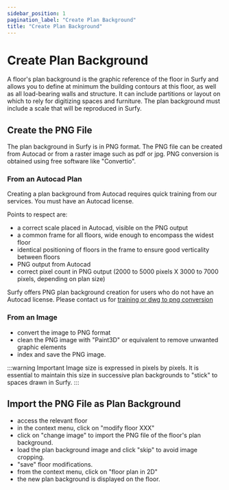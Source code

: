 ```yaml
---
sidebar_position: 1
pagination_label: "Create Plan Background"
title: "Create Plan Background"
---
```


# Create Plan Background

A floor's plan background is the graphic reference of the floor in Surfy and allows you to define at minimum the building contours at this floor, as well as all load-bearing walls and structure. It can include partitions or layout on which to rely for digitizing spaces and furniture.
The plan background must include a scale that will be reproduced in Surfy.

## Create the PNG File

The plan background in Surfy is in PNG format.
The PNG file can be created from Autocad or from a raster image such as pdf or jpg.
PNG conversion is obtained using free software like "Convertio".

### From an Autocad Plan

Creating a plan background from Autocad requires quick training from our services.
You must have an Autocad license.

Points to respect are:
-   a correct scale placed in Autocad, visible on the PNG output
-   a common frame for all floors, wide enough to encompass the widest floor
-   identical positioning of floors in the frame to ensure good verticality between floors
-   PNG output from Autocad
-   correct pixel count in PNG output (2000 to 5000 pixels X 3000 to 7000 pixels, depending on plan size)

Surfy offers PNG plan background creation for users who do not have an Autocad license.
Please contact us for [training or dwg to png conversion](https://www.surfy.pro/en-gb/contact)

### From an Image

-   convert the image to PNG format
-   clean the PNG image with "Paint3D" or equivalent to remove unwanted graphic elements
-   index and save the PNG image.

:::warning Important
Image size is expressed in pixels by pixels. It is essential to maintain this size in successive plan backgrounds to "stick" to spaces drawn in Surfy.
:::

## Import the PNG File as Plan Background

-   access the relevant floor
-   in the context menu, click on "modify floor XXX"
-   click on "change image" to import the PNG file of the floor's plan background.
-   load the plan background image and click "skip" to avoid image cropping.
-   "save" floor modifications.
-   from the context menu, click on "floor plan in 2D"
-   the new plan background is displayed on the floor.